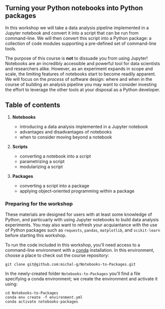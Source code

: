 ## Turning your Python notebooks into Python packages ##

In this workshop we will take a data analysis pipeline implemented in a Jupyter notebook and convert it into a script
that can be run from command-line. We will then convert this script into a Python package: a collection of code modules
supporting a pre-defined set of command-line tools.

The purpose of this course is **not** to dissuade you from using Jupyter! Notebooks are an incredibly accessible and
powerful tool for data scientists and researchers alike. However, as an experiment expands in scope and scale, the
limiting features of notebooks start to become readily apparent. We will focus on the _process_ of software design:
where and when in the course of building an analysis pipeline you may want to consider investing the effort to leverage
the other tools at your disposal as a Python developer.


## Table of contents ##

1. **Notebooks**  
    - introducing a data analysis implemented in a Jupyter notebook
    - advantages and disadvantages of notebooks
    - when to consider moving beyond a notebook


2. **Scripts**  
    - converting a notebook into a script  
    - parametrizing a script  
    - modularizing a script


3. **Packages**
    - converting a script into a package
    - applying object-oriented programming within a package


### Preparing for the workshop ###

These materials are designed for users with at least some knowledge of Python, and particuarly with using Jupyter
notebooks to build data analysis experiments. You may also want to refresh your acquiantance with the use of Python
packages such as `requests`, `pandas`, `matplotlib`, and `scikit-learn` before starting this workshop.

To run the code included in this workshop, you'll need access to a command-line environment with a
[conda](https://conda.io/projects/conda/en/latest/index.html) installation. In this environment, choose a place to check
out the course repository:

```git clone git@github.com:michal-g/Notebooks-to-Packages.git```

In the newly-created folder `Notebooks-to-Packages` you'll find a file specifying a conda environment; we create the
environment and activate it using:

```
cd Notebooks-to-Packages
conda env create -f environment.yml
conda activate notebooks-packages
```
